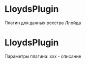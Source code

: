LloydsPlugin
===============

Плагин для данных реестра Ллойда

LloydsPlugin
===============

Параметры плагина:
xxx - описание

